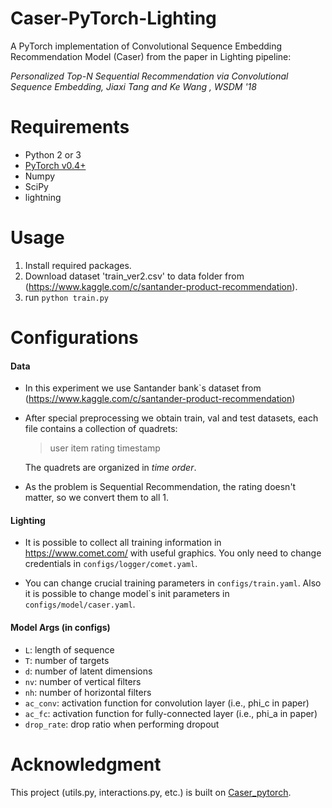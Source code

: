 ﻿# Caser-PyTorch-Lighting

A PyTorch implementation of Convolutional Sequence Embedding Recommendation Model (Caser) from the paper in Lighting pipeline:

*Personalized Top-N Sequential Recommendation via Convolutional Sequence Embedding, Jiaxi Tang and Ke Wang , WSDM '18*

# Requirements
* Python 2 or 3
* [PyTorch v0.4+](https://github.com/pytorch/pytorch)
* Numpy
* SciPy
* lightning

# Usage
1. Install required packages.
2. Download dataset 'train_ver2.csv' to data folder from (https://www.kaggle.com/c/santander-product-recommendation).
2. run <code>python train.py</code>

# Configurations

#### Data

- In this experiment we use Santander bank`s dataset from (https://www.kaggle.com/c/santander-product-recommendation)

- After special preprocessing we obtain train, val and test datasets, each file contains a collection of quadrets:

  > user item rating timestamp

  The quadrets are organized in *time order*.

- As the problem is Sequential Recommendation, the rating doesn't matter, so we convert them to all 1.

#### Lighting

- It is possible to collect all training information in https://www.comet.com/ with useful graphics.
 You only need to change credentials in <code>configs/logger/comet.yaml</code>.
 
- You can change crucial training parameters in <code>configs/train.yaml</code>.
 Also it is possible to change model`s init parameters in <code>configs/model/caser.yaml</code>.
 
#### Model Args (in configs)

- <code>L</code>: length of sequence
- <code>T</code>: number of targets
- <code>d</code>: number of latent dimensions
- <code>nv</code>: number of vertical filters
- <code>nh</code>: number of horizontal filters
- <code>ac_conv</code>: activation function for convolution layer (i.e., phi_c in paper)
- <code>ac_fc</code>: activation function for fully-connected layer (i.e., phi_a in paper)
- <code>drop_rate</code>: drop ratio when performing dropout

# Acknowledgment

This project (utils.py, interactions.py, etc.) is  built on [Caser_pytorch](https://github.com/graytowne/caser_pytorch/tree/master).
